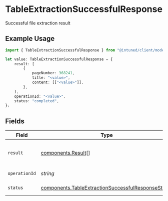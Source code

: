 # TableExtractionSuccessfulResponse

Successful file extraction result

## Example Usage

```typescript
import { TableExtractionSuccessfulResponse } from "@intuned/client/models/components";

let value: TableExtractionSuccessfulResponse = {
    result: [
        {
            pageNumber: 368241,
            title: "<value>",
            content: [["<value>"]],
        },
    ],
    operationId: "<value>",
    status: "completed",
};
```

## Fields

| Field                                                                                                                    | Type                                                                                                                     | Required                                                                                                                 | Description                                                                                                              |
| ------------------------------------------------------------------------------------------------------------------------ | ------------------------------------------------------------------------------------------------------------------------ | ------------------------------------------------------------------------------------------------------------------------ | ------------------------------------------------------------------------------------------------------------------------ |
| `result`                                                                                                                 | [components.Result](../../models/components/result.md)[]                                                                 | :heavy_check_mark:                                                                                                       | An array of the extracted tables.                                                                                        |
| `operationId`                                                                                                            | *string*                                                                                                                 | :heavy_check_mark:                                                                                                       | Operation ID.                                                                                                            |
| `status`                                                                                                                 | [components.TableExtractionSuccessfulResponseStatus](../../models/components/tableextractionsuccessfulresponsestatus.md) | :heavy_check_mark:                                                                                                       | Operation status.                                                                                                        |